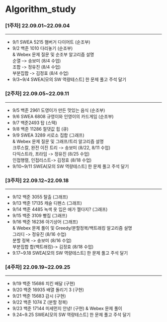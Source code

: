 # Algorithm_study

### [1주차] 22.09.01~22.09.04
***
* 9/1 SWEA 5215 햄버거 다이어트 (순조부)   
* 9/2 백준 1010 다리놓기 (순조부)   
 & Webex 문제 질문 및 순조부 알고리즘 설명   
  순열 –> 송보미 (8/4 수업)   
  조합 -> 정유진 (8/4 수업)   
  부분집합 -> 김정효 (8/4 수업)   
* 9/3~9/4 SWEA[모의 SW 역량테스트] 한 문제 풀고 주석 달기   

### [2주차] 22.09.05~22.09.11
***
* 9/5 백준 2961 도영이가 만든 맛있는 음식 (순조부)
* 9/6 SWEA 6808 규영이와 인영이의 카드게임 (순조부) 
* 9/7 백준2493 탑 (스택)
* 9/8 백준 11286 절댓값 힙 (큐)
* 9/9 SWEA 3289 서로소 집합 (그래프)   
& Webex 문제 질문 및 그래프/트리 알고리즘 설명   
  크루스칼, 완전 이진 트리 -> 송보미 (8/22, 8/11 수업)   
  다익스트라, 프라임 -> 정유진 (8/25 수업)   
  인접행렬, 인접리스트-> 김정효 (8/18 수업)   
* 9/10~9/11 SWEA[모의 SW 역량테스트] 한 문제 풀고 주석 달기

### [3주차] 22.09.12~22.09.18
***
* 9/12 백준 3055 탈출 (그래프)
* 9/13 백준 17135 캐슬 디펜스 (그래프)
* 9/14 백준 4485 녹색 옷 입은 애가 젤다지? (그래프)
* 9/15 백준 3109 빵집 (그래프)
* 9/16 백준 16236 아기상어 (그래프)   
& Webex 문제 풀이 및 Greedy/분할정복/백트래킹 알고리즘 설명   
그리디 -> 정유진 (8/16 수업)   
분할 정복 -> 송보미 (8/16 수업)   
부분집합 합(백트래킹)-> 김정효 (8/18 수업)
* 9.17~9.18 SWEA[모의 SW 역량테스트] 한 문제 풀고 주석 달기

### [4주차] 22.09.19~22.09.25
***
* 9/19 백준 15686 치킨 배달 (구현)
* 9/20 백준 16935 배열 돌리기 3 (구현)
* 9/21 백준 15683 감시 (구현)
* 9/22 백준 1074 Z (분할 정복)
* 9/23 백준 17144 미세먼지 안녕! (구현)
& Webex 문제 풀이
* 9.24~9.25 SWEA[모의 SW 역량테스트] 한 문제 풀고 주석 달기
